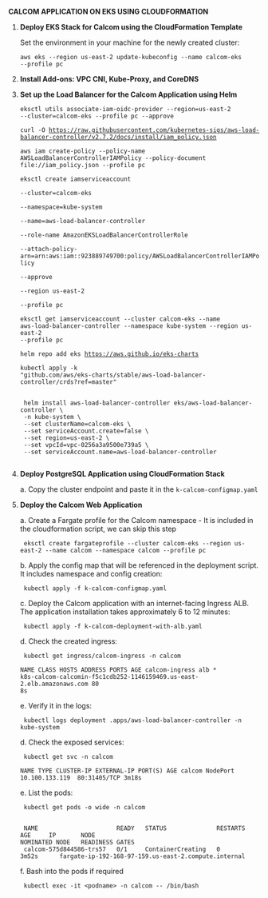**CALCOM APPLICATION ON EKS USING CLOUDFORMATION**

1. **Deploy EKS Stack for Calcom using the CloudFormation Template**
   
   Set the environment in your machine for the newly created cluster:

   <code>aws eks --region us-east-2 update-kubeconfig --name calcom-eks --profile pc</code>
2. **Install Add-ons: VPC CNI, Kube-Proxy, and CoreDNS**

3. **Set up the Load Balancer for the Calcom Application using Helm**
    
   <code>eksctl utils associate-iam-oidc-provider --region=us-east-2 --cluster=calcom-eks --profile pc --approve</code>

   <code>curl -O https://raw.githubusercontent.com/kubernetes-sigs/aws-load-balancer-controller/v2.7.2/docs/install/iam_policy.json</code>


   <code>aws iam create-policy --policy-name AWSLoadBalancerControllerIAMPolicy --policy-document file://iam_policy.json --profile pc </code>
 
    <code>eksctl create iamserviceaccount \
        --cluster=calcom-eks \
        --namespace=kube-system \
        --name=aws-load-balancer-controller \
        --role-name AmazonEKSLoadBalancerControllerRole \
        --attach-policy-arn=arn:aws:iam::923889749700:policy/AWSLoadBalancerControllerIAMPolicy \
        --approve \
        --region us-east-2 \
        --profile pc
    </code>

    <code>eksctl get iamserviceaccount --cluster calcom-eks --name aws-load-balancer-controller --namespace kube-system --region us-east-2 --profile pc
    </code>

    <code>helm repo add eks https://aws.github.io/eks-charts</code>

    <code>kubectl apply -k "github.com/aws/eks-charts/stable/aws-load-balancer-controller/crds?ref=master" </code>

    <code>
    helm install aws-load-balancer-controller eks/aws-load-balancer-controller \
    -n kube-system \
    --set clusterName=calcom-eks \
    --set serviceAccount.create=false \
    --set region=us-east-2 \
    --set vpcId=vpc-0256a3a9500e739a5 \
    --set serviceAccount.name=aws-load-balancer-controller 
    </code>
    

4. **Deploy PostgreSQL Application using CloudFormation Stack**

   a. Copy the cluster endpoint and paste it in the <code>k-calcom-configmap.yaml</code>

5. **Deploy the Calcom Web Application**

    a. Create a Fargate profile for the Calcom namespace - It is included in the cloudformation script, we can skip this step

        eksctl create fargateprofile --cluster calcom-eks --region us-east-2 --name calcom --namespace calcom --profile pc

    b. Apply the config map that will be referenced in the deployment script. It includes namespace and config creation:
    
        kubectl apply -f k-calcom-configmap.yaml
    
    c. Deploy the Calcom application with an internet-facing Ingress ALB. The application installation takes approximately 6 to 12 minutes:
   
        kubectl apply -f k-calcom-deployment-with-alb.yaml

    d. Check the created ingress:

        kubectl get ingress/calcom-ingress -n calcom

    <code>NAME             CLASS   HOSTS   ADDRESS                                                           PORTS   AGE
    calcom-ingress   alb     *       k8s-calcom-calcomin-f5c1cdb252-1146159469.us-east-2.elb.amazonaws.com   80      8s</code>

    e. Verify it in the logs:

        kubectl logs deployment .apps/aws-load-balancer-controller -n kube-system

    d. Check the exposed services:

        kubectl get svc -n calcom

    <code>NAME     TYPE       CLUSTER-IP       EXTERNAL-IP   PORT(S)        AGE
    calcom   NodePort   10.100.133.119   <none>        80:31405/TCP   3m18s</code>

    e. List the pods: 

        kubectl get pods -o wide -n calcom

    <code>
    NAME                      READY   STATUS              RESTARTS   AGE     IP       NODE                                                   NOMINATED NODE   READINESS GATES
    calcom-575d844586-trs57   0/1     ContainerCreating   0          3m52s   <none>   fargate-ip-192-168-97-159.us-east-2.compute.internal <none>           <none> </code>

    f. Bash into the pods if required

        kubectl exec -it <podname> -n calcom -- /bin/bash
